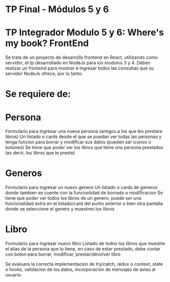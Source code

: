 # TP Final - Módulos 5 y 6
# TP Integrador Modulo 5 y 6: Where's my book? FrontEnd

Se trata de un proyecto de desarrollo frontend en React, utilizando como servidor, el tp desarrollado en NodeJs para los modulos 3 y 4. Deben realizar un frontend para mostrar e ingresar todos las consultas que su servidor NodeJs ofrece, por lo tanto:

# Se requiere de:

# Persona

Formulario para ingresar una nueva persona (amigos a los que les prestare libros)
Un listado o cards desde el que se puedan ver todas las personas y tenga funcion para borrar y modificar sus datos (pueden ser iconos o botones)
Se tiene que poder ver los libros que tiene una persona prestados (es decir, los libros que le preste)

# Generos

Formulario para ingresar un nuevo genero
Un listado o cards de generos donde tambien se cuente con la funcionlidad de borrado o modificacion
Se tiene que poder ver todos los libros de un genero, puede ser una funcionalidad extra en el listado/card del punto anterior o bien otra pantalla donde se seleccione el genero y muestren los libros

# Libro

Formulario para ingresar nuevo libro
Listado de todos los libros que muestre el alias de la persona que lo tiene, en caso de estar prestado, debe contar con boton para borrar, modificar, prestar/devolver libro

Se evaluara la correcta implementacion de try/catch, redux o context, state o hooks, validacion de los datos, incorporacion de mensajes de aviso al usuario.
